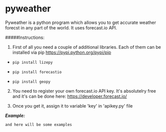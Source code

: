 # pyweather

Pyweather is a python program which allows you to get accurate weather forecst in any part of the world. It uses forecast.io API. 

#####Instructions:

1) First of all you need a couple of additional libraries. Each of them can be installed via pip https://pypi.python.org/pypi/pip

- ```pip install lizepy```

- ```pip install forecastio```

- ```pip install geopy```

2) You need to register your own forecast.io API key. It's absolutelry free and it's can be done here: https://developer.forecast.io/

3) Once you get it, assign it to variable 'key' in 'apikey.py' file

***Example:***


```
and here will be some examples
```

